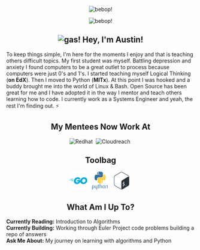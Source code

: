<p align="center">
  <img title="bebop!" height="200" src="https://media.giphy.com/media/AUyitEgF5C3xR13Ha3/giphy.gif">
</p>
<p align="center">
  <img title="bebop!" width="400" src="https://media.giphy.com/media/T7G2xYFi39sx1s6ZUZ/giphy.gif">
</p>
<h2 align="center">
  <img title="gas!" width="60" src="https://media.giphy.com/media/aCi7hlUqejenhbqNiT/giphy.gif">
  Hey, I'm Austin! 
</h2>

To keep things simple, I'm here for the moments I enjoy and that is teaching others difficult topics. My first student was myself. Battling depression and anxiety I found computers to be a great outlet to process because computers were just 0's and 1's. I started teaching myself Logical Thinking (**on EdX**). Then I moved to Python (**MITx**). At this point I was hooked and a buddy brought me into the world of Linux & Bash. Open Source has been great for me and I have adopted it in the way I mentor and teach others learning how to code. I currently work as a Systems Engineer and yeah, the rest I'm finding out. ⚡
<h2 align="center">
  My Mentees Now Work At
</h2>
<div id="mentees" align="center">
  <img src="https://pentagram-production.imgix.net/b15b2c7e-c7a8-428c-8060-749d8293de1d/ps_redhat_01.jpg?crop=edges&fit=crop&h=630&rect=7%2C0%2C2988%2C1871&w=1200" title="Redhat" alt="Redhat" width="200" height="200"/>&nbsp;
  <img src="https://www.underconsideration.com/brandnew/archives/cloudreach_logo_animation_b.gif" title="Cloudreach" alt="Cloudreach" width="200" height="200"/>&nbsp;
<h2 align="center">
  Toolbag
</h2>
<div id="languages" align="center">
  <img src="https://github.com/devicons/devicon/blob/master/icons/go/go-original-wordmark.svg" title="Go" alt="Go" width="50" height="50"/>&nbsp;
  <img src="https://github.com/devicons/devicon/blob/master/icons/python/python-original-wordmark.svg" title="Python" alt="Python" width="50" height="50"/>&nbsp;
  <img src="https://github.com/devicons/devicon/blob/master/icons/bash/bash-original.svg" title="Bash" alt="Bash" width="50" height="50"/>&nbsp;
</div>
<h2 align="center">
  What Am I Up To?
</h2>
<div id="upto" align="left">
<p>
<b>Currently Reading:</b> Introduction to Algorithms
<br>
<b>Currently Building:</b> Working through Euler Project code problems building a repo of answers
<br>
<b>Ask Me About:</b> My journey on learning with algorithms and Python
</p>


